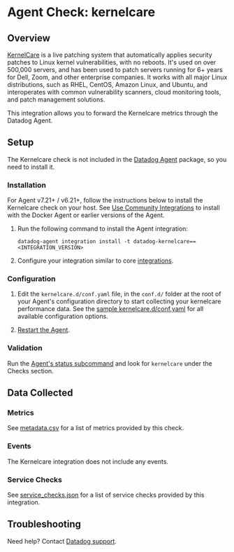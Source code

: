 # Agent Check: kernelcare

## Overview

[KernelCare][1] is a live patching system that automatically applies security patches to Linux kernel vulnerabilities, with no reboots. It's used on over 500,000 servers, and has been used to patch servers running for 6+ years for Dell, Zoom, and other enterprise companies. It works with all major Linux distributions, such as RHEL, CentOS, Amazon Linux, and Ubuntu, and interoperates with common vulnerability scanners, cloud monitoring tools, and patch management solutions.

This integration allows you to forward the Kernelcare metrics through the Datadog Agent.

## Setup

The Kernelcare check is not included in the [Datadog Agent][2] package, so you need to install it.

### Installation

For Agent v7.21+ / v6.21+, follow the instructions below to install the Kernelcare check on your host. See [Use Community Integrations][3] to install with the Docker Agent or earlier versions of the Agent.

1. Run the following command to install the Agent integration:

   ```shell
   datadog-agent integration install -t datadog-kernelcare==<INTEGRATION_VERSION>
   ```

2. Configure your integration similar to core [integrations][4].

### Configuration

1. Edit the `kernelcare.d/conf.yaml` file, in the `conf.d/` folder at the root of your Agent's configuration directory to start collecting your kernelcare performance data. See the [sample kernelcare.d/conf.yaml][8] for all available configuration options.

2. [Restart the Agent][9].

### Validation

Run the [Agent's status subcommand][10] and look for `kernelcare` under the Checks section.

## Data Collected

### Metrics

See [metadata.csv][11] for a list of metrics provided by this check.

### Events

The Kernelcare integration does not include any events.

### Service Checks

See [service_checks.json][13] for a list of service checks provided by this integration.

## Troubleshooting

Need help? Contact [Datadog support][12].


[1]: https://www.kernelcare.com
[2]: https://app.datadoghq.com/account/settings#agent
[3]: https://docs.datadoghq.com/agent/guide/use-community-integrations/
[4]: https://docs.datadoghq.com/getting_started/integrations/
[8]: https://github.com/DataDog/integrations-extras/blob/master/kernelcare/datadog_checks/kernelcare/data/conf.yaml.example
[9]: https://docs.datadoghq.com/agent/guide/agent-commands/#start-stop-and-restart-the-agent
[10]: https://docs.datadoghq.com/agent/guide/agent-commands/#agent-status-and-information
[11]: https://github.com/DataDog/integrations-extras/blob/master/kernelcare/metadata.csv
[12]: https://docs.datadoghq.com/help/
[13]: https://github.com/DataDog/integrations-extras/blob/master/kernelcare/assets/service_checks.json
